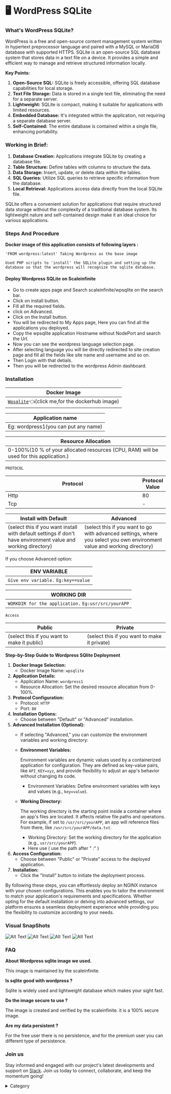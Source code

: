 

# 🖥 WordPress SQLite

### What's WordPress SQLite?

WordPress is a free and open-source content management system written in hypertext preprocessor language and paired with a MySQL or MariaDB database with supported HTTPS. SQLite is an open-source SQL database system that stores data in a text file on a device. It provides a simple and efficient way to manage and retrieve structured information locally.

**Key Points:**

1. **Open-Source SQL:** SQLite is freely accessible, offering SQL database capabilities for local storage.
2. **Text File Storage:** Data is stored in a single text file, eliminating the need for a separate server.
3. **Lightweight:** SQLite is compact, making it suitable for applications with limited resources.
4. **Embedded Database:** It's integrated within the application, not requiring a separate database server.
5. **Self-Contained:** The entire database is contained within a single file, enhancing portability.

### **Working in Brief:**

1. **Database Creation:** Applications integrate SQLite by creating a database file.
2. **Table Structure:** Define tables with columns to structure the data.
3. **Data Storage:** Insert, update, or delete data within the tables.
4. **SQL Queries:** Utilize SQL queries to retrieve specific information from the database.
5. **Local Retrieval:** Applications access data directly from the local SQLite file.

SQLite offers a convenient solution for applications that require structured data storage without the complexity of a traditional database system. Its lightweight nature and self-contained design make it an ideal choice for various applications.

### Steps And Procedure&#x20;

&#x20;**Docker image of this application consists of following layers :**

```
'FROM wordpress:latest' Taking Wordpress as the base image

Used PHP scripts to 'install' the SQLite plugin and setting up the database so that the wordpress will recognize the sqlite database. 

```

#### Deploy Wordpress SQLite on Scaleinfinite

* &#x20;Go to create apps page and Search scaleinfinite/wpsqlite on the search bar.
* &#x20;Click on install button.
* Fill all the required fields.
* &#x20;click on Advanced.
* &#x20;Click on the Install button.
* &#x20;You will be redirected to My Apps page, Here you can find all the applications you deployed.
* &#x20;Copy the wpsqlite application Hostname without NodePort and search the Url.
* Now you can see the wordpress language selection page.
* After selecting language you will be directly redirected to site creation page and fill all the fields like site name and username and so on.
* Then Login with that detials.
* Then you will be redirected to the wordpress Admin dashboard.

### Installation

| Docker Image                                                                                                                        |
| ----------------------------------------------------------------------------------------------------------------------------------- |
| [`Wpsqlite`](https://hub.docker.com/\_/wordpress)👈(click me,for the dockerhub image) |

| Application name                                                                   |
| ---------------------------------------------------------------------------------- |
| Eg: wordpress1(you can put any name) |

| Resource Allocation                                                                                                                                                     |
| ----------------------------------------------------------------------------------------------------------------------------------------------------------------------- |
| 0-100%(10 % of your allocated resources (CPU, RAM) will be used for this application.) |

`PROTOCOL`

<table><thead><tr><th width="417">Protocol</th><th>Protocol Value</th></tr></thead><tbody><tr><td>Http</td><td>80</td></tr><tr><td>Tcp</td><td>-</td></tr></tbody></table>

| Install with Default                                                                                                                                        | Advanced                                                                                                                                                               |
| ----------------------------------------------------------------------------------------------------------------------------------------------------------- | ---------------------------------------------------------------------------------------------------------------------------------------------------------------------- |
| (select this if you want install with default settings if don't have environment value and working directory) | (select this if you want to go with advanced settings, where you select you own environment value and working directory) |

If you choose Advanced option:

| ENV VARIABLE                                                            |
| ----------------------------------------------------------------------- |
| ```Give env variable.``` ```Eg:key==value```  |

| WORKING DIR                                                                             |
| --------------------------------------------------------------------------------------- |
| ```WORKDIR for the application.``` ```Eg:usr/src/yourAPP```  |

`Access`

| Public                                      | Private                                      |
| ------------------------------------------- | -------------------------------------------- |
| (select this if you want to make it public) | (select this if you want to make it private) |

**Step-by-Step Guide to Wordpress SQlite Deployment**

1. **Docker Image Selection:**
   * Docker Image Name: `wpsqlite`
2. **Application Details:**
   * Application Name: `wordpress1`
   * Resource Allocation: Set the desired resource allocation from 0-100%.
3. **Protocol Configuration:**
   * Protocol: `HTTP`
   * Port: `80`
4. **Installation Options:**
   * Choose between "Default" or "Advanced" installation.
5. **Advanced Installation (Optional):**
   * If selecting "Advanced," you can customize the environment variables and working directory:
   *   **Environment Variables:**

       Environment variables are dynamic values used by a containerized application for configuration. They are defined as key-value pairs, like `API_KEY=xyz`, and provide flexibility to adjust an app's behavior without changing its code.

       * Environment Variables: Define environment variables with keys and values (e.g., `key=value`).
   *   **Working Directory:**

       The working directory is the starting point inside a container where an app's files are located. It affects relative file paths and operations. For example, if set to `/usr/src/yourAPP`, an app will reference files from there, like `/usr/src/yourAPP/data.txt`.

       * Working Directory: Set the working directory for the application (e.g., `usr/src/yourAPP`).
       * Here use ( use the path after   " :"  )
6. **Access Configuration:**
   * Choose between "Public" or "Private" access to the deployed application.
7. **Installation:**
   * Click the "Install" button to initiate the deployment process.

By following these steps, you can effortlessly deploy an NGINX instance with your chosen configurations. This enables you to tailor the environment to match your application's requirements and specifications. Whether opting for the default installation or delving into advanced settings, our platform ensures a seamless deployment experience while providing you the flexibility to customize according to your needs.

### Visual SnapShots


![Alt Text](/img/zz3.jpg)
![Alt Text](/img/ddq.jpg)
![Alt Text](/img/rr5.jpg)
![Alt Text](/img/cccf.jpg)


### FAQ

**About Wordpress sqlite image we used.**

This image is maintained by the scaleinfinite.

**Is sqlite good with wordpress ?**

Sqlite is widely used and lightweight database which makes your sight fast.

**Do the image secure to use ?**

The image is created and verified by the scaleinfinite. it is a 100% secure image.

**Are my data persistent ?**

For the free user there is no persistence, and for the premium user you can different type of persistence.

### Join us

Stay informed and engaged with our project's latest developments and support on [Slack](https://app.slack.com/client/T04QS32JX6E/C04QKEWE146). Join us today to connect, collaborate, and keep the momentum going! &#x20;

<details>

<summary>Category</summary>

Kubernetes, cloud computing, DevOps, cloud services, hosting platform, container orchestration, cloud infrastructure, cloud deployment, cloud management, cloud technology, cloud solutions, wordpress

</details>
